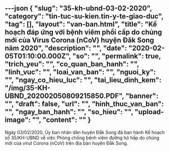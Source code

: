 ---json
{
    "slug": "35-kh-ubnd-03-02-2020",
    "category": "tin-tuc-su-kien.tin-y-te-giao-duc",
    "tag": [],
    "layout": "van-ban.html",
    "title": "Kế hoạch đáp ứng với bệnh viêm phổi cấp do chủng mới của Virus Corona (nCoV) huyện Đăk Song năm 2020",
    "description": "",
    "date": "2020-02-05T01:10:00.000Z",
    "so": "",
    "permalink": true,
    "trich_yeu": "",
    "co_quan_ban_hanh": "",
    "linh_vuc": "",
    "loai_van_ban": "",
    "nguoi_ky": "",
    "ngay_co_hieu_luc": "",
    "tai_lieu_dinh_kem": "/img/35-KH-UBND_202002050809215850.PDF",
    "banner": "",
    "draft": false,
    "url": "",
    "hinh_thuc_van_ban": "",
    "ngay_ban_hanh": "",
    "so_hieu": "",
    "upload-image": "",
    "__content__": ""
}
---
<p>Ng&agrave;y 03/02/2020, Ủy ban nh&acirc;n d&acirc;n huyện Đắk Song đ&atilde; ban h&agrave;nh Kế hoạch số 35/KH-UBND về việc Ph&ograve;ng chống bệnh vi&ecirc;m đường h&ocirc; hấp do chủng mới của virut Corona (nCoV) tr&ecirc;n địa b&agrave;n huyện Đắk Song.</p>
